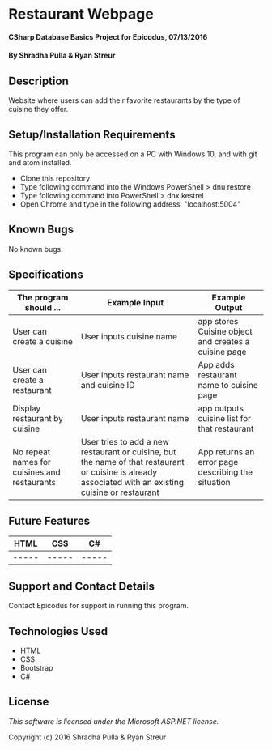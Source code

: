 # Restaurant Webpage

#### CSharp Database Basics Project for Epicodus, 07/13/2016

#### By Shradha Pulla & Ryan Streur

## Description

Website where users can add their favorite restaurants by the type of cuisine they offer.

## Setup/Installation Requirements

This program can only be accessed on a PC with Windows 10, and with git and atom installed.

* Clone this repository
* Type following command into the Windows PowerShell > dnu restore
* Type following command into PowerShell > dnx kestrel
* Open Chrome and type in the following address: "localhost:5004"

## Known Bugs

No known bugs.

## Specifications

The program should ... | Example Input | Example Output
----- | ----- | -----
User can create a cuisine | User inputs cuisine name | app stores Cuisine object and creates a cuisine page
User can create a restaurant | User inputs restaurant name and cuisine ID | App adds restaurant name to cuisine page
Display restaurant by cuisine | User inputs restaurant name | app outputs cuisine list for that restaurant
No repeat names for cuisines and restaurants | User tries to add a new restaurant or cuisine, but the name of that restaurant or cuisine is already associated with an existing cuisine or restaurant | App returns an error page describing the situation

## Future Features

HTML | CSS | C#
----- | ----- | -----
----- | ----- | -----

## Support and Contact Details

Contact Epicodus for support in running this program.

## Technologies Used

* HTML
* CSS
* Bootstrap
* C#

## License

*This software is licensed under the Microsoft ASP.NET license.*

Copyright (c) 2016 Shradha Pulla & Ryan Streur
